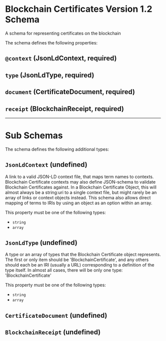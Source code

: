 # Blockchain Certificates Version 1.2 Schema

A schema for representing certificates on the blockchain

The schema defines the following properties:

## `@context` (JsonLdContext, required)

## `type` (JsonLdType, required)

## `document` (CertificateDocument, required)

## `receipt` (BlockchainReceipt, required)

---

# Sub Schemas

The schema defines the following additional types:

## `JsonLdContext` (undefined)

A link to a valid JSON-LD context file, that maps term names to contexts. Blockchain Certificate contexts may also define JSON-schema to validate Blockchain Certificates against. In a Blockchain Certificate Object, this will almost always be a string:uri to a single context file, but might rarely be an array of links or context objects instead. This schema also allows direct mapping of terms to IRIs by using an object as an option within an array.

This property must be one of the following types:

* `string`
* `array`

## `JsonLdType` (undefined)

A type or an array of types that the Blockchain Certificate object represents. The first or only item should be 'BlockchainCertificate', and any others should each be an IRI (usually a URL) corresponding to a definition of the type itself. In almost all cases, there will be only one type: 'BlockchainCertificate'

This property must be one of the following types:

* `string`
* `array`

## `CertificateDocument` (undefined)

## `BlockchainReceipt` (undefined)